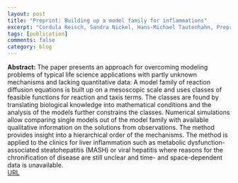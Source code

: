 ```yaml
---
layout: post
title: "Preprint: Building up a model family for inflammations"
excerpt: "Cordula Reisch, Sandra Nickel, Hans-Michael Tautenhahn, Preprint on arXiv, 		arXiv:2312.05982 (2023)"
tags: [publication]
comments: false
category: blog
---
```


<b>Abstract: </b> The paper presents an approach for overcoming modeling problems of typical life science applications with partly unknown mechanisms and lacking quantitative data: A model family of reaction diffusion equations is built up on a mesoscopic scale and uses classes of feasible functions for reaction and taxis terms. The classes are found by translating biological knowledge into mathematical conditions and the analysis of the models further constrains the classes. Numerical simulations allow comparing single models out of the model family with available qualitative information on the solutions from observations. The method provides insight into a hierarchical order of the mechanisms. The method is applied to the clinics for liver inflammation such as metabolic dysfunction-associated steatohepatitis (MASH) or viral hepatitis where reasons for the chronification of disease are still unclear and time- and space-dependent data is unavailable.
<br>
<a href="https://doi.org/10.48550/arXiv.2312.05982">URL</a>

